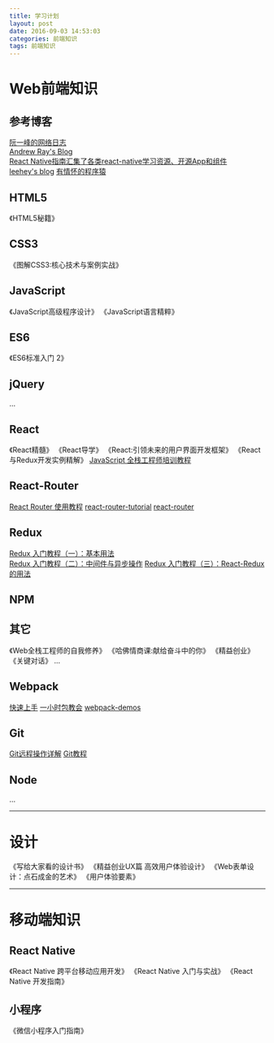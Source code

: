 ```yaml
---
title: 学习计划
layout: post
date: 2016-09-03 14:53:03
categories: 前端知识
tags: 前端知识
---
```


# Web前端知识

## 参考博客

[阮一峰的网络日志](http://www.ruanyifeng.com/blog/)  
[Andrew Ray's Blog](http://blog.andrewray.me/)  
[React Native指南汇集了各类react-native学习资源、开源App和组件](https://github.com/reactnativecn/react-native-guide)  
[leehey's blog](https://github.com/lcxfs1991/blog) 
[有情怀的程序猿](http://www.jianshu.com/users/4713cde8f222/latest_articles) 

## HTML5

《HTML5秘籍》

## CSS3

《图解CSS3:核心技术与案例实战》

## JavaScript

《JavaScript高级程序设计》
《JavaScript语言精粹》

## ES6

《ES6标准入门 2》

## jQuery

...

## React

《React精髓》
《React导学》
《React:引领未来的用户界面开发框架》
《React与Redux开发实例精解》
[JavaScript 全栈工程师培训教程](http://www.ruanyifeng.com/blog/2016/11/javascript.html)

## React-Router

[React Router 使用教程](http://www.ruanyifeng.com/blog/2016/05/react_router.html) 
[react-router-tutorial](https://github.com/reactjs/react-router-tutorial/tree/master/lessons) 
[react-router](https://github.com/ReactTraining/react-router) 

## Redux

[Redux 入门教程（一）：基本用法](http://www.ruanyifeng.com/blog/2016/09/redux_tutorial_part_one_basic_usages.html)  
[Redux 入门教程（二）：中间件与异步操作](http://www.ruanyifeng.com/blog/2016/09/redux_tutorial_part_two_async_operations.html)
[Redux 入门教程（三）：React-Redux 的用法](http://www.ruanyifeng.com/blog/2016/09/redux_tutorial_part_three_react-redux.html) 

## NPM

## 其它

《Web全栈工程师的自我修养》
《哈佛情商课:献给奋斗中的你》
《精益创业》
《关键对话》
...

## Webpack

[快速上手](http://webpack.github.io/docs/tutorials/getting-started/) 
[一小时包教会](http://www.cnblogs.com/vajoy/p/4650467.html) 
[webpack-demos](https://github.com/ruanyf/webpack-demos) 

## Git

[Git远程操作详解](http://www.ruanyifeng.com/blog/2014/06/git_remote.html) 
[Git教程](http://www.liaoxuefeng.com/wiki/0013739516305929606dd18361248578c67b8067c8c017b000/)

## Node

...

---

# 设计

《写给大家看的设计书》
《精益创业UX篇 高效用户体验设计》
《Web表单设计：点石成金的艺术》
《用户体验要素》

---

# 移动端知识

## React Native

《React Native 跨平台移动应用开发》
《React Native 入门与实战》
《React Native 开发指南》

## 小程序

《微信小程序入门指南》